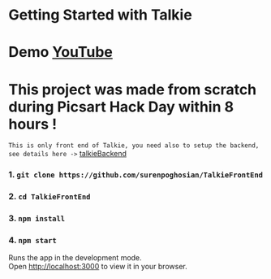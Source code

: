 
# Getting Started with Talkie
# Demo [YouTube](https://www.youtube.com/watch?v=GxTYdv1SYeE)

# This project was made from scratch during Picsart Hack Day within 8 hours !
`This is only front end of Talkie, you need also to setup the backend, see details here ->` [talkieBackend](https://github.com/surenpoghosian/talkieBackend)

### **1.** `git clone https://github.com/surenpoghosian/TalkieFrontEnd`
### **2.** `cd TalkieFrontEnd`
### **3.** `npm install`
### **4.** `npm start`

Runs the app in the development mode.\
Open [http://localhost:3000](http://localhost:3000) to view it in your browser.


